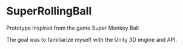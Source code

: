 # SuperRollingBall
Prototype inspired from the game Super Monkey Ball


The goal was to familiarize myself with the Unity 3D engine and API.
